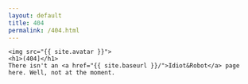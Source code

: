 ```yaml
---
layout: default
title: 404
permalink: /404.html
---
```


    <img src="{{ site.avatar }}">
    <h1>(404]</h1>
    There isn't an <a href="{{ site.baseurl }}/">Idiot&Robot</a> page here. Well, not at the moment.
